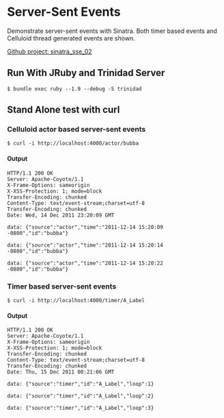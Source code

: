 # Server-Sent Events

Demonstrate server-sent events with Sinatra. Both timer based events and Celluloid thread generated events are shown.

[Github project: sinatra_sse_02](https://github.com/CootCraig/sinatra_sse_02)

## Run With JRuby and Trinidad Server

    $ bundle exec ruby --1.9 --debug -S trinidad

## Stand Alone test with curl

### Celluloid actor based server-sent events

    $ curl -i http://localhost:4000/actor/bubba

#### Output

    HTTP/1.1 200 OK
    Server: Apache-Coyote/1.1
    X-Frame-Options: sameorigin
    X-XSS-Protection: 1; mode=block
    Transfer-Encoding: chunked
    Content-Type: text/event-stream;charset=utf-8
    Transfer-Encoding: chunked
    Date: Wed, 14 Dec 2011 23:20:09 GMT

    data: {"source":"actor","time":"2011-12-14 15:20:09 -0800","id":"bubba"}

    data: {"source":"actor","time":"2011-12-14 15:20:14 -0800","id":"bubba"}

    data: {"source":"actor","time":"2011-12-14 15:20:22 -0800","id":"bubba"}

### Timer based server-sent events

    $ curl -i http://localhost:4000/timer/A_Label

#### Output

    HTTP/1.1 200 OK
    Server: Apache-Coyote/1.1
    X-Frame-Options: sameorigin
    X-XSS-Protection: 1; mode=block
    Transfer-Encoding: chunked
    Content-Type: text/event-stream;charset=utf-8
    Transfer-Encoding: chunked
    Date: Thu, 15 Dec 2011 00:21:06 GMT

    data: {"source":"timer","id":"A_Label","loop":1}

    data: {"source":"timer","id":"A_Label","loop":2}

    data: {"source":"timer","id":"A_Label","loop":3}


